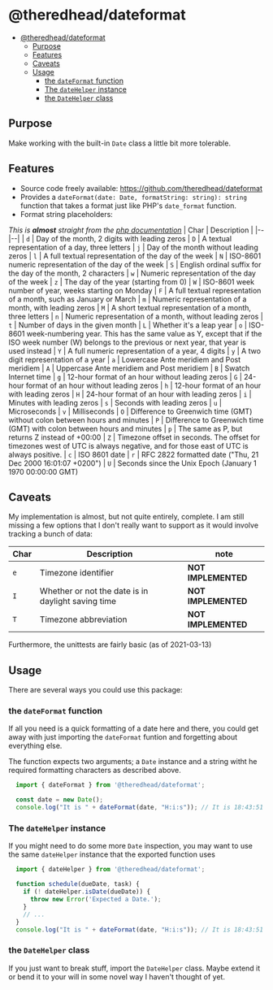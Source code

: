 # @theredhead/dateformat

- [@theredhead/dateformat](#theredheaddateformat)
  - [Purpose](#purpose)
  - [Features](#features)
  - [Caveats](#caveats)
  - [Usage](#usage)
    - [the `dateFormat` function](#the-dateformat-function)
    - [The `dateHelper` instance](#the-datehelper-instance)
    - [the `DateHelper` class](#the-datehelper-class)

## Purpose

Make working with the built-in `Date` class a little bit more tolerable.

## Features

- Source code freely available: <https://github.com/theredhead/dateformat>
- Provides a `dateFormat(date: Date, formatString: string): string` function that takes a format just like PHP's `date_format` function.
- Format string placeholders:

_This is **almost** straight from the [php documentation](https://www.php.net/manual/en/datetime.format.php)_
| Char | Description |
|--|--|
| `d` | Day of the month, 2 digits with leading zeros
| `D` | A textual representation of a day, three letters
| `j` | Day of the month without leading zeros
| `l` | A full textual representation of the day of the week
| `N` | ISO-8601 numeric representation of the day of the week
| `S` | English ordinal suffix for the day of the month, 2 characters
| `w` | Numeric representation of the day of the week
| `z` | The day of the year (starting from 0)
| `W` | ISO-8601 week number of year, weeks starting on Monday
| `F` | A full textual representation of a month, such as January or March
| `m` | Numeric representation of a month, with leading zeros
| `M` | A short textual representation of a month, three letters
| `n` | Numeric representation of a month, without leading zeros
| `t` | Number of days in the given month
| `L` | Whether it's a leap year
| `o` | ISO-8601 week-numbering year. This has the same value as Y, except that if the ISO week number (W) belongs to the previous or next year, that year is used instead
| `Y` | A full numeric representation of a year, 4 digits
| `y` | A two digit representation of a year
| `a` | Lowercase Ante meridiem and Post meridiem
| `A` | Uppercase Ante meridiem and Post meridiem
| `B` | Swatch Internet time
| `g` | 12-hour format of an hour without leading zeros
| `G` | 24-hour format of an hour without leading zeros
| `h` | 12-hour format of an hour with leading zeros
| `H` | 24-hour format of an hour with leading zeros
| `i` | Minutes with leading zeros
| `s` | Seconds with leading zeros
| `u` | Microseconds
| `v` | Milliseconds
| `O` | Difference to Greenwich time (GMT) without colon between hours and minutes
| `P` | Difference to Greenwich time (GMT) with colon between hours and minutes
| `p` | The same as P, but returns Z instead of +00:00
| `Z` | Timezone offset in seconds. The offset for timezones west of UTC is always negative, and for those east of UTC is always positive.
| `c` | ISO 8601 date
| `r` | RFC 2822 formatted date ("Thu, 21 Dec 2000 16:01:07 +0200")
| `U` | Seconds since the Unix Epoch (January 1 1970 00:00:00 GMT)

## Caveats

My implementation is almost, but not quite entirely, complete. I am still missing a few options that I don't really want to support as it would involve tracking a bunch of data:

| Char | Description | note |
|--|--|--|
| `e` | Timezone identifier | **NOT IMPLEMENTED**
| `I` | Whether or not the date is in daylight saving time | **NOT IMPLEMENTED**
| `T` | Timezone abbreviation | **NOT IMPLEMENTED**

Furthermore, the unittests are fairly basic (as of 2021-03-13)

## Usage

There are several ways you could use this package:

### the `dateFormat` function

If all you need is a quick formatting of a date here and there, you could get away with just importing the `dateFormat` funtion and forgetting about everything else.

The function expects two arguments; a `Date` instance and a string witht he required formatting characters as described above.

```typescript
  import { dateFormat } from '@theredhead/dateformat';

  const date = new Date();
  console.log("It is " + dateFormat(date, "H:i:s")); // It is 18:43:51
```

### The `dateHelper` instance

If you might need to do some more `Date` inspection, you may want to use the same `dateHelper` instance that the exported function uses

```typescript
  import { dateHelper } from '@theredhead/dateformat';

  function schedule(dueDate, task) {
    if (! dateHelper.isDate(dueDate)) {
      throw new Error('Expected a Date.');
    }
    // ...
  }
  console.log("It is " + dateFormat(date, "H:i:s")); // It is 18:43:51
```

### the `DateHelper` class

If you just want to break stuff, import the `DateHelper` class. Maybe extend it or bend it to your will in some novel way I haven't thought of yet.
